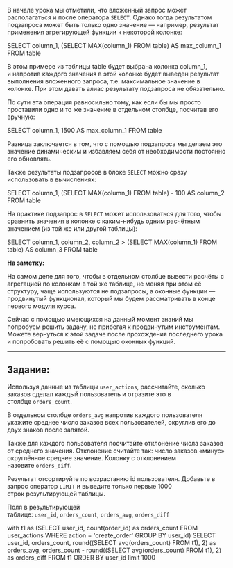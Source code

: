
В начале урока мы отметили, что вложенный запрос может располагаться и после оператора `SELECT`. Однако тогда результатом подзапроса может быть только одно значение — например, результат применения агрегирующей функции к некоторой колонке:

SELECT column_1, (SELECT MAX(column_1) FROM table) AS max_column_1
FROM table


В этом примере из таблицы table будет выбрана колонка column_1, и напротив каждого значения в этой колонке будет выведен результат выполнения вложенного запроса, т.е. максимальное значение в колонке. При этом давать алиас результату подзапроса не обязательно.

По сути эта операция равносильно тому, как если бы мы просто проставили одно и то же значение в отдельном столбце, посчитав его вручную:

SELECT column_1, 1500 AS max_column_1
FROM table

Разница заключается в том, что с помощью подзапроса мы делаем это значение динамическим и избавляем себя от необходимости постоянно его обновлять.

Также результаты подзапросов в блоке `SELECT` можно сразу использовать в вычислениях:

SELECT column_1, (SELECT MAX(column_1) FROM table) - 100 AS column_2
FROM table

На практике подзапрос в `SELECT` может использоваться для того, чтобы сравнить значения в колонке с каким-нибудь одним расчётным значением (из той же или другой таблицы):

SELECT column_1, column_2, column_2 > (SELECT MAX(column_1) FROM table) AS column_3
FROM table

**На заметку:**

На самом деле для того, чтобы в отдельном столбце вывести расчёты с агрегацией по колонкам в той же таблице, не меняя при этом её структуру, чаще используются не подзапросы, а оконные функции — продвинутый функционал, который мы будем рассматривать в конце первого модуля курса.

Сейчас с помощью имеющихся на данный момент знаний мы попробуем решить задачу, не прибегая к продвинутым инструментам. Можете вернуться к этой задаче после прохождения последнего урока и попробовать решить её с помощью оконных функций.

---

## **Задание:**

Используя данные из таблицы `user_actions`, рассчитайте, сколько заказов сделал каждый пользователь и отразите это в столбце `orders_count`.

В отдельном столбце `orders_avg` напротив каждого пользователя укажите среднее число заказов всех пользователей, округлив его до двух знаков после запятой.

Также для каждого пользователя посчитайте отклонение числа заказов от среднего значения. Отклонение считайте так: число заказов «минус» округлённое среднее значение. Колонку с отклонением назовите `orders_diff`.

Результат отсортируйте по возрастанию id пользователя. Добавьте в запрос оператор `LIMIT` и выведите только первые 1000 строк результирующей таблицы.

Поля в результирующей таблице: `user_id`, `orders_count`, `orders_avg`, `orders_diff`

with t1 as (SELECT user_id,
                   count(order_id) as orders_count
            FROM   user_actions
            WHERE  action = 'create_order'
            GROUP BY user_id)
SELECT user_id,
       orders_count,
       round((SELECT avg(orders_count)
       FROM   t1), 2) as orders_avg, orders_count - round((SELECT avg(orders_count)
                                                    FROM   t1), 2) as orders_diff
FROM   t1
ORDER BY user_id limit 1000
